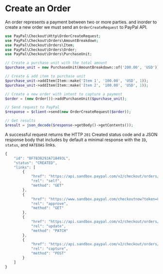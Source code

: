 # Create an Order

An order represents a payment between two or more parties. and inorder to create a new order we must send an `OrderCreateRequest` to PayPal API.

```php
use PayPal\Checkout\Http\OrderCreateRequest;
use PayPal\Checkout\Orders\AmountBreakdown;
use PayPal\Checkout\Orders\Item;
use PayPal\Checkout\Orders\Order;
use PayPal\Checkout\Orders\PurchaseUnit;

// Create a purchase unit with the total amount
$purchase_unit = new PurchaseUnit(AmountBreakdown::of('200.00', 'USD'));

// Create & add item to purchase unit
$purchase_unit->addItem(Item::make('Item 1', '100.00', 'USD', 1));
$purchase_unit->addItem(Item::make('Item 2', '100.00', 'USD', 1));

// Create a new order with intent to capture a payment
$order = (new Order())->addPurchaseUnit($purchase_unit);

// Send request to PayPal
$response = $client->send(new OrderCreateRequest($order));

// Get results
$result = json_decode($response->getBody()->getContents());
```

A successful request returns the HTTP `201` Created status code and a JSON response body that includes by default a minimal response with the `ID`, `status`, and `HATEOAS` links.

```javascript
{
    "id": "8F783829JA718493L",
    "status": "CREATED",
    "links": [
        {
            "href": "https://api.sandbox.paypal.com/v2/checkout/orders/8F783829JA718493L",
            "rel": "self",
            "method": "GET"
        },
        {
            "href": "https://www.sandbox.paypal.com/checkoutnow?token=8F783829JA718493L",
            "rel": "approve",
            "method": "GET"
        },
        {
            "href": "https://api.sandbox.paypal.com/v2/checkout/orders/8F783829JA718493L",
            "rel": "update",
            "method": "PATCH"
        },
        {
            "href": "https://api.sandbox.paypal.com/v2/checkout/orders/8F783829JA718493L/capture",
            "rel": "capture",
            "method": "POST"
        }
    ]
}
```

